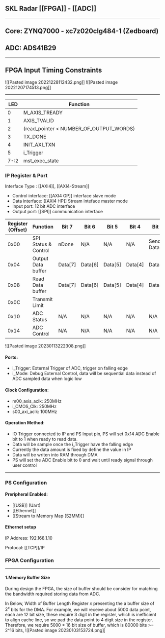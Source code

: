 ## SKL Radar [[FPGA]] - [[ADC]]
---
## Core: ZYNQ7000 - xc7z020clg484-1 (Zedboard)
## ADC: ADS41B29

---
## FPGA Input Timing Constraints
![[Pasted image 20221228112432.png]]
![[Pasted image 20221207174513.png]]

---

| LED  | Function                                |
| ---- | --------------------------------------- |
| 0    | M_AXIS_TREADY                           |
| 1    | AXIS_TVALID                             |
| 2    | (read_pointer < NUMBER_OF_OUTPUT_WORDS) |
| 3    | TX_DONE                                 |
| 4    | INIT_AXI_TXN                            |
| 5    | i_Trigger                               |
| 7-:2 | mst_exec_state                          | 


### IP Register & Port
Interface Type : [[AXI4]], [[AXI4-Stream]]
- Control interface:  [[AXI4 GP]] interface slave mode
- Data interface: [[AXI4 HP]] Stream inteface master mode
- Input port: 12 bit ADC interface
- Output port: [[SPI]] communication interface

| Register (Offset) | Function | Bit 7 | Bit 6 | Bit 5 | Bit 4 | Bit 3 | Bit 2 | Bit 1 | Bit 0 |
| --- | --- | --- | --- | --- | --- | --- | --- | --- | --- |
| 0x00 |  SPI Status & Control | nDone | N/A | N/A | N/A | Send Data | Receive | Load Data | Reset |
| 0x04 | Output Data buffer | Data[7] | Data[6] | Data[5] | Data[4] | Data[3] | Data[2] | Data[1] | Data[0] |
| 0x08 | Read Data buffer | Data[7] | Data[6] | Data[5] | Data[4] | Data[3] | Data[2] | Data[1] | Data[0] |
| 0x0C | Transmit Limit |  |  |  |  |  |  |  |  |
| 0x10 | ADC Status | N/A | N/A | N/A | N/A | N/A | N/A | N/A | ADC Done |
| 0x14 | ADC Control | N/A | N/A | N/A | N/A | N/A | N/A | N/A | ADC Enable |
![[Pasted image 20230113222308.png]]
#### Ports:
- i_Trigger: External Trigger of ADC, trigger on falling edge
- i_Mode: Debug External Control, data will be sequential data instead of ADC sampled data when logic low 

#### Clock Configuration:
- m00_axis_aclk: 250MHz
- i_CMOS_Clk: 250MHz
- s00_axi_aclk: 100MHz

#### Operation Method:
- IO Trigger connected to IP and PS Input pin, PS will set 0x14 ADC Enable bit to 1 when ready to read data.
- Data will be sample once the i_Trigger have the falling edge
- Currently the data amount is fixed by define the value in IP
- Data will be writen into RAM through DMA
- PS will set the ADC Enable bit to 0 and wait until ready signal through user control

---
### PS Configuration
#### Preripheral Enabled:
- [[USB]] (Uart)
- [[Ethernet]]
- [[Stream to Memory Map (S2MM)]]

#### Ethernet setup
IP Address: 192.168.1.10

Protocal: [[TCP]]/IP

### FPGA Configuration
---
#### 1.Memory Buffer Size
During design the FPGA, the size of buffer should be consider for matching the bandwidth required storing data from ADC.

In Below, Width of Buffer Length Register $x$ presenting the a buffer size of $2^x$ bits for the DMA.
For example, we will receive about 5000 data point, each are 12 bit size, these require 3 digit in the register, which is inefficient to align cache line, so we pad the data point to 4 digit size in the register. Therefore, we require 5000 * 16 bit size of buffer, which is 80000 bits >= 2^16 bits,
![[Pasted image 20230103153724.png]]